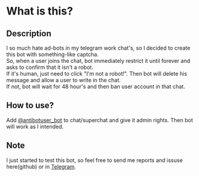 # What is this?
## Description
I so much hate ad-bots in my telegram work chat's, so I decided to create this bot with something-like captcha.  
So, when a user joins the chat, bot immediately restrict it until forever and asks to confirm that it isn't a robot.  
If it's human, just need to click "I'm not a robot!". Then bot will delete his message and allow a user to write in the chat.  
If not, bot will wait for 48 hour's and then ban user account in that chat.
## How to use?
Add [@antibotuser_bot](https://t.me/antibotuser_bot) to chat/superchat and give it admin rights. Then bot will work as I intended.

## Note
I just started to test this bot, so feel free to send me reports and issuse here(github) or in [Telegram](https://t.me/ejnshtein).
